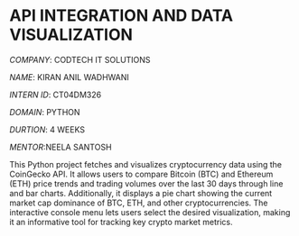 # API INTEGRATION AND DATA VISUALIZATION

*COMPANY*: CODTECH IT SOLUTIONS

*NAME*: KIRAN ANIL WADHWANI

*INTERN ID*: CT04DM326

*DOMAIN*: PYTHON

*DURTION*: 4 WEEKS

*MENTOR*:NEELA SANTOSH

This Python project fetches and visualizes cryptocurrency data using the CoinGecko API. It allows users to compare Bitcoin (BTC) and Ethereum (ETH) price trends and trading volumes over the last 30 days through line and bar charts. Additionally, it displays a pie chart showing the current market cap dominance of BTC, ETH, and other cryptocurrencies. The interactive console menu lets users select the desired visualization, making it an informative tool for tracking key crypto market metrics.

